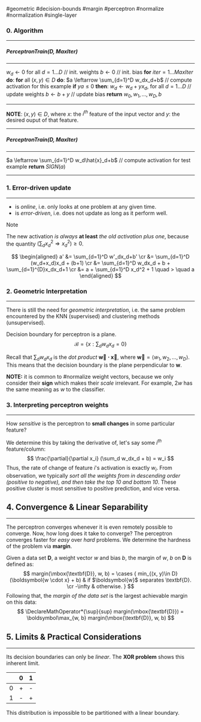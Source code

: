 #geometric #decision-bounds #margin #perceptron #normalize #normalization #single-layer

### 0. Algorithm
---
##### PerceptronTrain(D, $MaxIter$)
---
$w_d \leftarrow 0$ for all $d=1 \dots D$               // init. weights
$b \leftarrow 0$                                                   // init. bias
**for** $iter = 1\dots MaxIter$ **do**:
	**for** all $(x, y) \in D$ **do**:
		$a \leftarrow \sum_{d=1}^D w_dx_d+b$                   // compute activation for this example
		**if** $ya \leq 0$ **then**:
			$w_d \leftarrow w_d+yx_d$, for all $d=1\dots D$            // update weights
			$b \leftarrow b + y$                                                         // update bias
**return** $w_0, w_1,\dots,w_D, b$

---
**NOTE**: $(x, y) \in D$, where $x$: the $i^{th}$ feature of the input vector and $y$: the desired ouput of that feature.


---
##### PerceptronTrain(D, $MaxIter$)
---
$a \leftarrow \sum_{d=1}^D w_d\hat{x}_d+b$                            // compute activation for test example
**return** $SIGN(a)$

---


### 1. Error-driven update
---
- is *online*, i.e. only looks at one problem at any given time.
- is *error-driven*, i.e. does not update as long as it perform well.

> [!note]
> The new activation *is always* **at least** *the old activation plus one*, because the quantity $(\sum_dx_d^2 \Rightarrow x_d^2) \geq 0$.

$$
\begin{aligned}
a' &= \sum_{d=1}^D w'_dx_d+b' \cr
 &= \sum_{d=1}^D (w_d+x_d)x_d + (b+1) \cr
 &= \sum_{d=1}^D w_dx_d + b + \sum_{d=1}^{D}x_dx_d+1 \cr
 &= a + \sum_{d=1}^D x_d^2 + 1 \quad > \quad a
\end{aligned}
$$


### 2. Geometric Interpretation
---
There is still the need for *geometric interpretation*, i.e. the same problem encountered by the KNN (supervised) and clustering methods (unsupervised).

Decision boundary for perceptron is a plane.  
$$
	\mathcal{B} = \left\{x: \sum_dw_dx_d =0 \right\}
$$

Recall that $\sum_d w_dx_d$ is the *dot product* $\boldsymbol{\vec{w}\cdot\vec{x}}$, where $\boldsymbol{\vec{w}} = \langle w_1, w_2, \dots, w_D\rangle$. This means that the decision boundary is the plane perpendicular to $\boldsymbol{w}$.

**NOTE:** it is common to #normalize weight vectors, because we only consider their **sign** which makes their *scale* irrelevant. For example, $2w$ has the same meaning as $w$ to the classifier.


### 3. Interpreting perceptron weights
---
How *sensitive* is the perceptron to **small changes** in some particular feature?

We determine this by taking the derivative of, let's say some $i^{th}$ feature/column:
$$
	\frac{\partial}{\partial x_i} (\sum_d w_dx_d + b) = w_i
$$
Thus, the rate of change of feature $i$'s activation is exactly $w_i$. From observation, we typically *sort all the weights from in descending order (positive to negative), and then take the top 10 and bottom 10*. These positive cluster is most sensitive to positive prediction, and vice versa.


## 4. Convergence & Linear Separability
---
The perceptron converges whenever it is even remotely possible to converge. Now, how long does it take to converge? The perceptron converges faster for *easy* over *hard* problems. We determine the hardness of the problem via **margin**.

Given a data set **D**, a weight vector $w$ and bias $b$, the margin of $w$, $b$ on **D** is defined as:
$$
	margin(\mbox{\textbf{D}}, w, b) = \cases {
		min_{(x, y)\in D} (\boldsymbol{w \cdot x} + b) & if $\boldsymbol{w}$ separates \textbf{D}. \cr
		-\infty      & otherwise.
	}
$$
Following that, the *margin of the data set* is the largest achievable margin on this data:
$$
	\DeclareMathOperator*{\sup}{sup}
	margin(\mbox{\textbf{D}}) = \boldsymbol\max_{w, b} margin(\mbox{\textbf{D}}, w, b) 
$$

## 5. Limits & Practical Considerations
---
Its decision boundaries can only be *linear*. The **XOR problem** shows this inherent limit.

|     | 0   | 1   | 
| --- | --- | --- |
| 0   | +   | -   |
| 1   | -   | +   |

This distribution is impossible to be partitioned with a linear boundary.